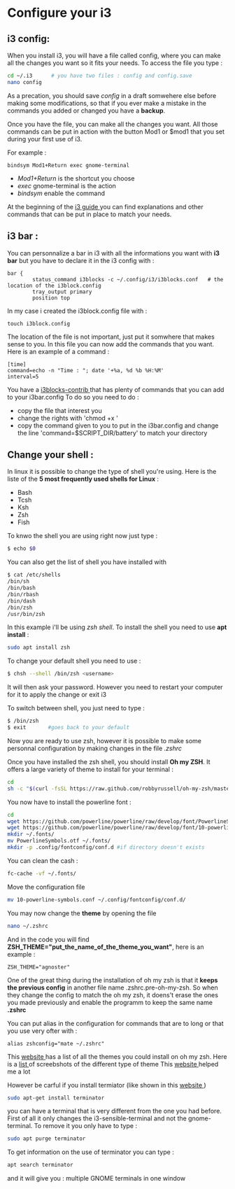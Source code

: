 # Configure your i3 
## i3 config: 
When you install i3, you will have a file called config, where you can make all the changes you want so it fits your needs. 
To access the file you type : 
``` bash 
cd ~/.i3      # you have two files : config and config.save
nano config 
```
As a precation, you should save *config* in a draft somwehere else before making some modifications, so that if you ever make a mistake in the commands you added or changed you have a **backup**.

Once you have the file, you can make all the changes you want. All those commands can be put in action with the button Mod1 or $mod1 that you set during your first use of i3. 

For example : 
```
bindsym Mod1+Return exec gnome-terminal
```
* *Mod1+Return* is the shortcut you choose
* *exec* gnome-terminal  is the action 
* *bindsym* enable the command 

At the beginning of the [ i3 guide ](https://i3wm.org/docs/userguide.html) you can find explanations and other commands that can be put in place to match your needs. 

## i3 bar : 
You can personnalize a bar in i3 with all the informations you want with **i3 bar** but you have to declare it in the i3 config with : 
```
bar {
        status_command i3blocks -c ~/.config/i3/i3blocks.conf   # the location of the i3block.config 
        tray_output primary
        position top
 ```
 In my case i created the i3block.config file with : 
 ```
 touch i3block.config
 ```
 The location of the file is not important, just put it somwhere that makes sense to you. 
 In this file you can now add the commands that you want. Here is an example of a command : 
 ```
[time]
command=echo -n "Time : "; date '+%a, %d %b %H:%M' 
interval=5
 ```
You have a [ i3blocks-contrib ](https://github.com/vivien/i3blocks-contrib) that has plenty of commands that you can add to your i3bar.config 
To do so you need to do : 
* copy the file that interest you 
* change the rights with 'chmod +x <name of file>'
* copy the command given to you to put in the i3bar.config and change the line 'command=$SCRIPT_DIR/battery' to match your directory 
 

## Change your shell : 
In linux it is possible to change the type of shell you're using. Here is the liste of the **5 most frequently used shells for Linux** : 
* Bash 
* Tcsh 
* Ksh 
* Zsh 
* Fish 


To knwo the shell you are using right now just type : 
```bash 
$ echo $0 
```

You can also get the list of shell you have installed with 
```bash 
$ cat /etc/shells
/bin/sh
/bin/bash
/bin/rbash
/bin/dash
/bin/zsh
/usr/bin/zsh
```

In this example i'll be using *zsh shell*. 
To install the shell you need to use **apt install** : 
```bash 
sudo apt install zsh 
```

To change your default shell you need to use : 
```bash
$ chsh --shell /bin/zsh <username>        
```
It will then ask your password. However you need to restart your computer for it to apply the change or exit i3 

To switch between shell, you just need to type : 
```bash 
$ /bin/zsh
$ exit       #goes back to your default 
```

Now you are ready to use zsh, however it is possible to make some personnal configuration by making changes in the file *.zshrc* 


Once you have installed the zsh shell, you should install **Oh my ZSH**. It offers a large variety of theme to install for your terminal : 
```zsh 
cd
sh -c "$(curl -fsSL https://raw.github.com/robbyrussell/oh-my-zsh/master/tools/install.sh)"
``` 
You now have to install the powerline font : 
```zsh
cd
wget https://github.com/powerline/powerline/raw/develop/font/PowerlineSymbols.otf
wget https://github.com/powerline/powerline/raw/develop/font/10-powerline-symbols.conf
mkdir ~/.fonts/
mv PowerlineSymbols.otf ~/.fonts/
mkdir -p .config/fontconfig/conf.d #if directory doesn't exists
```
You can clean the cash : 
```zsh 
fc-cache -vf ~/.fonts/
```
Move the configuration file 
```zsh 
mv 10-powerline-symbols.conf ~/.config/fontconfig/conf.d/
```
You may now change the **theme** by opening the file 
```zsh 
nano ~/.zshrc 
```
And in the code you will find **ZSH_THEME="put_the_name_of_the_theme_you_want"**, here is an example : 
```
ZSH_THEME="agnoster"
```

One of the great thing during the installation of oh my zsh is that it **keeps the previous config** in another file name .zshrc.pre-oh-my-zsh. So when they change the config to match the oh my zsh, it doens't erase the ones you made previously and enable the programm to keep the same name **.zshrc** 

You can put alias in the configuration for commands that are to long or that you use very ofter with : 
```
alias zshconfig="mate ~/.zshrc"
```


This [ website ](https://github.com/robbyrussell/oh-my-zsh)has a list of all the themes you could install on oh my zsh. Here is a [ list ](https://github.com/robbyrussell/oh-my-zsh/wiki/Themes) of screebshots of the different type of theme
This [ website ](https://gist.github.com/renshuki/3cf3de6e7f00fa7e744a)  helped me a lot 

However be carful if you install termiator (like shown in this [ website ](https://gist.github.com/renshuki/3cf3de6e7f00fa7e744a) ) 
```zsh 
sudo apt-get install terminator
```
you can have a terminal that is very different from the one you had before. First of all it only changes the i3-sensible-terminal and not the gnome-terminal. To remove it you only have to type : 
```zsh 
sudo apt purge terminator
```
To get information on the use of terminator you can type :
```zsh 
apt search terminator 
```
and it will give you : multiple GNOME terminals in one window
 

